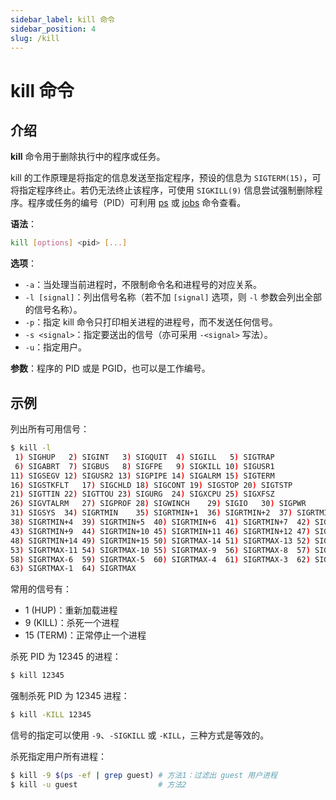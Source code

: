 ```yaml
---
sidebar_label: kill 命令
sidebar_position: 4
slug: /kill
---
```


# kill 命令



## 介绍

**kill** 命令用于删除执行中的程序或任务。

kill 的工作原理是将指定的信息发送至指定程序，预设的信息为 `SIGTERM(15)`，可将指定程序终止。若仍无法终止该程序，可使用 `SIGKILL(9)` 信息尝试强制删除程序。程序或任务的编号（PID）可利用 [ps](/linux-command/ps) 或 [jobs](/linux-command/jobs) 命令查看。

**语法**：

```bash
kill [options] <pid> [...]
```

**选项**：

- `-a`：当处理当前进程时，不限制命令名和进程号的对应关系。
- `-l [signal]`：列出信号名称（若不加 `[signal]` 选项，则 `-l` 参数会列出全部的信号名称）。
- `-p`：指定 kill 命令只打印相关进程的进程号，而不发送任何信号。
- `-s <signal>`：指定要送出的信号（亦可采用 `-<signal>` 写法）。
- `-u`：指定用户。

**参数**：程序的 PID 或是 PGID，也可以是工作编号。



## 示例

列出所有可用信号：

```bash
$ kill -l
 1) SIGHUP	 2) SIGINT	 3) SIGQUIT	 4) SIGILL	 5) SIGTRAP
 6) SIGABRT	 7) SIGBUS	 8) SIGFPE	 9) SIGKILL	10) SIGUSR1
11) SIGSEGV	12) SIGUSR2	13) SIGPIPE	14) SIGALRM	15) SIGTERM
16) SIGSTKFLT	17) SIGCHLD	18) SIGCONT	19) SIGSTOP	20) SIGTSTP
21) SIGTTIN	22) SIGTTOU	23) SIGURG	24) SIGXCPU	25) SIGXFSZ
26) SIGVTALRM	27) SIGPROF	28) SIGWINCH	29) SIGIO	30) SIGPWR
31) SIGSYS	34) SIGRTMIN	35) SIGRTMIN+1	36) SIGRTMIN+2	37) SIGRTMIN+3
38) SIGRTMIN+4	39) SIGRTMIN+5	40) SIGRTMIN+6	41) SIGRTMIN+7	42) SIGRTMIN+8
43) SIGRTMIN+9	44) SIGRTMIN+10	45) SIGRTMIN+11	46) SIGRTMIN+12	47) SIGRTMIN+13
48) SIGRTMIN+14	49) SIGRTMIN+15	50) SIGRTMAX-14	51) SIGRTMAX-13	52) SIGRTMAX-12
53) SIGRTMAX-11	54) SIGRTMAX-10	55) SIGRTMAX-9	56) SIGRTMAX-8	57) SIGRTMAX-7
58) SIGRTMAX-6	59) SIGRTMAX-5	60) SIGRTMAX-4	61) SIGRTMAX-3	62) SIGRTMAX-2
63) SIGRTMAX-1	64) SIGRTMAX
```

常用的信号有：

- 1 (HUP)：重新加载进程
- 9 (KILL)：杀死一个进程
- 15 (TERM)：正常停止一个进程

杀死 PID 为 12345 的进程：

```bash
$ kill 12345
```

强制杀死 PID 为 12345 进程：

```bash
$ kill -KILL 12345
```

信号的指定可以使用 `-9`、`-SIGKILL` 或 `-KILL`，三种方式是等效的。

杀死指定用户所有进程：

```bash
$ kill -9 $(ps -ef | grep guest) # 方法1：过滤出 guest 用户进程
$ kill -u guest                  # 方法2
```


